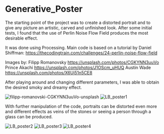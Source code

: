 # Generative_Poster

The starting point of the project was to create a distorted portrait and to give any picture an artistic, carved and unfinished look. After some initial tests, I found that the use of Perlin Noise Flow Field produces the most desirable effect.

It was done using Processing. Main code is based on a tutorial by Daniel Shiffman:
https://thecodingtrain.com/challenges/24-perlin-noise-flow-field

Images by:
Filipp Romanovsky https://unsplash.com/photos/CGKYNN3uuVo
Prince Akachi https://unsplash.com/photos/J1OScm_uHUQ
Austin Wade https://unsplash.com/photos/X6Uj51n5CE8

After playing around and changing different parameters, I was able to obtain the desired smoky and dreamy effect.

![filipp-romanovski-CGKYNN3uuVo-unsplash](https://user-images.githubusercontent.com/115160472/194412658-6aa7edf5-f445-444c-8a83-6608e5f8f5f4.jpg)  ![LB_poster1](https://user-images.githubusercontent.com/115160472/194413156-a36fde7f-82cf-44eb-909d-66dff00906c9.jpg)

With further manipulation of the code, portraits can be distorted even more and different effects as veins of the stones or seeing a person through a glass can be produced. 

![LB_poster2](https://user-images.githubusercontent.com/115160472/194414419-f79778eb-4435-47c8-a32e-683938973019.jpg) ![LB_poster3](https://user-images.githubusercontent.com/115160472/194414405-d22ad6bf-63a3-401e-9ba4-4a0c8d45bdc0.jpg) ![LB_poster4](https://user-images.githubusercontent.com/115160472/194414417-117cbddd-7603-4103-98a9-cc5d37f28bfb.jpg)

